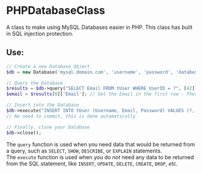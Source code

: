 # PHPDatabaseClass
A class to make using MySQL Databases easier in PHP. This class has built in SQL injection protection. 

## Use:
```php
// Create a new Database Object
$db = new Database('mysql.domain.com', 'username', 'password', 'databaseName');

// Query the Database
$results = $db->query("SELECT Email FROM tUser WHERE UserID = ?", [42]); // returns an array of arrays
$email = $results[0]['Email']; // Get the Email in the first row - There would only be one row with one email anyway

// Insert into the Database
$db->execute("INSERT INTO tUser (Username, Email, Password) VALUES (?, ?, ?);", ['username', 'email@hoster.com', 'some hashed password']);
// No need to commit, this is done automatically

// Finally, close your Database
$db->close();
```
The `query` function is used when you need data that would be returned from a query, such as `SELECT`, `SHOW`, `DESCRIBE`, or `EXPLAIN` statements.  
The `execute` function is used when you do _not_ need any data to be returned from the SQL statement, like `INSERT`, `UPDATE`, `DELETE`, `CREATE`, `DROP`, _etc._
